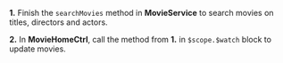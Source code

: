 **1.** Finish the `searchMovies` method in **MovieService** to search movies on titles, directors and actors.

**2.** In **MovieHomeCtrl**, call the method from **1.** in `$scope.$watch` block to update movies. 